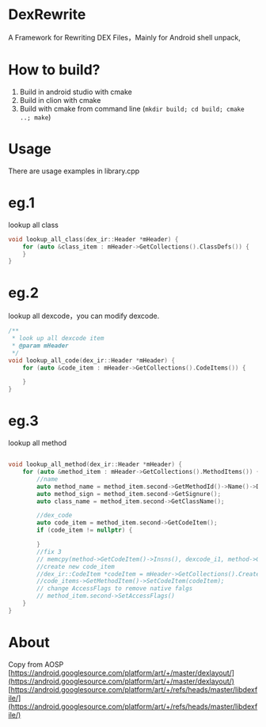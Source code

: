 # DexRewrite
A Framework for Rewriting DEX Files，Mainly for Android shell unpack,
# How to build?
1. Build in android studio with cmake
2. Build in clion with cmake
3. Build with cmake from command line (`mkdir build; cd build; cmake ..; make`)
# Usage
There are usage examples in library.cpp
# eg.1
lookup all class

```c++
void lookup_all_class(dex_ir::Header *mHeader) {
    for (auto &class_item : mHeader->GetCollections().ClassDefs()) {
    }
}
```

# eg.2
lookup all dexcode，you can modify dexcode.

```c++
/**
 * look up all dexcode item
 * @param mHeader
 */
void lookup_all_code(dex_ir::Header *mHeader) {
    for (auto &code_item : mHeader->GetCollections().CodeItems()) {

    }
}

```

# eg.3
lookup all method

```c++

void lookup_all_method(dex_ir::Header *mHeader) {
    for (auto &method_item : mHeader->GetCollections().MethodItems()) {
        //name
        auto method_name = method_item.second->GetMethodId()->Name()->Data();
        auto method_sign = method_item.second->GetSignure();
        auto class_name = method_item.second->GetClassName();

        //dex_code
        auto code_item = method_item.second->GetCodeItem();
        if (code_item != nullptr) {

        }
        //fix 3
        // memcpy(method->GetCodeItem()->Insns(), dexcode_i1, method->GetCodeItem()->InsnsSize() * 2);
        //create new code_item
        //dex_ir::CodeItem *codeItem = mHeader->GetCollections().CreateCodeItem(*mDexFile.get(),reinterpret_cast<uint8_t *>(dexCode),index,code_items->GetMethodItem()->GetMethodId()->GetIndex());
        //code_items->GetMethodItem()->SetCodeItem(codeItem);
        // change AccessFlags to remove native falgs
        // method_item.second->SetAccessFlags()
    }
}

```
# About
Copy from AOSP
[https://android.googlesource.com/platform/art/+/master/dexlayout/](https://android.googlesource.com/platform/art/+/master/dexlayout/)
[https://android.googlesource.com/platform/art/+/refs/heads/master/libdexfile/](https://android.googlesource.com/platform/art/+/refs/heads/master/libdexfile/)

